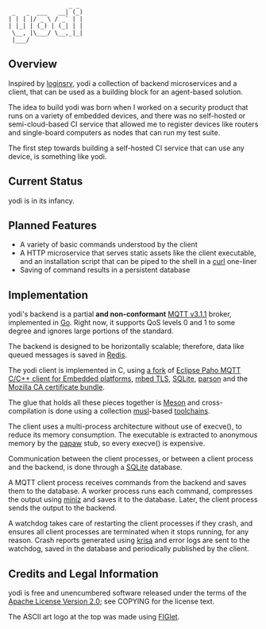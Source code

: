 ```
                 _ _
 _   _  ___   __| (_)
| | | |/ _ \ / _` | |
| |_| | (_) | (_| | |
 \__, |\___/ \__,_|_|
 |___/
```

## Overview

Inspired by [loginsrv](https://github.com/tarent/loginsrv), yodi a collection of backend microservices and a client, that can be used as a building block for an agent-based solution.

The idea to build yodi was born when I worked on a security product that runs on a variety of embedded devices, and there was no self-hosted or semi-cloud-based CI service that allowed me to register devices like routers and single-board computers as nodes that can run my test suite.

The first step towards building a self-hosted CI service that can use any device, is something like yodi.

## Current Status

yodi is in its infancy.

## Planned Features

* A variety of basic commands understood by the client
* A HTTP microservice that serves static assets like the client executable, and an installation script that can be piped to the shell in a [curl](https://curl.haxx.se/) one-liner
* Saving of command results in a persistent database

## Implementation

yodi's backend is a partial **and non-conformant** [MQTT v3.1.1](http://docs.oasis-open.org/mqtt/mqtt/v3.1.1/os/mqtt-v3.1.1-os.html) broker, implemented in [Go](https://golang.org/). Right now, it supports QoS levels 0 and 1 to some degree and ignores large portions of the standard.

The backend is designed to be horizontally scalable; therefore, data like queued messages is saved in [Redis](https://redis.io/).

The yodi client is implemented in C, using [a fork](https://github.com/dimkr/paho.mqtt.embedded-c/integration-ssl) of [Eclipse Paho MQTT C/C++ client for Embedded platforms](https://github.com/eclipse/paho.mqtt.embedded-c), [mbed TLS](https://tls.mbed.org/), [SQLite](https://www.sqlite.org/), [parson](https://github.com/kgabis/parson) and the [Mozilla CA certificate bundle](https://curl.haxx.se/docs/mk-ca-bundle.html).

The glue that holds all these pieces together is [Meson](https://mesonbuild.com/) and cross-compilation is done using a collection [musl](https://musl.libc.org/)-based [toolchains](https://github.com/dimkr/toolchains).

The client uses a multi-process architecture without use of execve(), to reduce its memory consumption. The executable is extracted to anonymous memory by the [papaw](github.com/dimkr/papaw) stub, so every execve() is expensive.

Communication between the client processes, or between a client process and the backend, is done through a [SQLite](https://www.sqlite.org/) database.

A MQTT client process receives commands from the backend and saves them to the database. A worker process runs each command, compresses the output using [miniz](https://github.com/richgel999/miniz) and saves it to the database. Later, the client process sends the output to the backend.

A watchdog takes care of restarting the client processes if they crash, and ensures all client processes are terminated when it stops running, for any reason. Crash reports generated using [krisa](github.com/dimkr/krisa) and error logs are sent to the watchdog, saved in the database and periodically published by the client.

## Credits and Legal Information

yodi is free and unencumbered software released under the terms of the [Apache License Version 2.0](https://www.apache.org/licenses/LICENSE-2.0); see COPYING for the license text.

The ASCII art logo at the top was made using [FIGlet](http://www.figlet.org/).